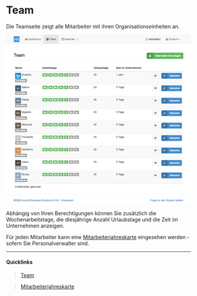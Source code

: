 # Team

Die Teamseite zeigt alle Mitarbeiter mit ihren Organisationseinheiten an.

![Teamseite][img-team]

Abhängig von Ihren Berechtigungen können Sie zusätzlich die Wochenarbeitstage, die diesjährige Anzahl
Urlaubstage und die Zeit im Unternehmen anzeigen.

Für jeden Mitarbeiter kann eine [Mitarbeiterjahreskarte][2] eingesehen werden - sofern Sie Personalverwalter sind.

----
#### Quicklinks
> <i class="fa fa-users fa-fw"></i> [Team][1]

> <i class="fa fa-book fa-fw"></i> [Mitarbeiterjahreskarte][2]

[1]: https://www.mitarbeiterbereich.de/team
[2]: ./mitarbeiterjahreskarte.md
[img-team]: ./images/mb_team_manager_1024x938.png "Teamseite"